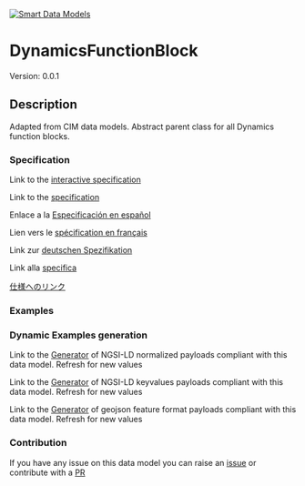 [![Smart Data Models](https://smartdatamodels.org/wp-content/uploads/2022/01/SmartDataModels_logo.png "Logo")](https://smartdatamodels.org)
# DynamicsFunctionBlock
Version: 0.0.1

## Description 

Adapted from CIM data models. Abstract parent class for all Dynamics function blocks.
### Specification

Link to the [interactive specification](https://swagger.lab.fiware.org/?url=https://smart-data-models.github.io/dataModel.EnergyCIM/DynamicsFunctionBlock/swagger.yaml)

Link to the [specification](https://github.com/smart-data-models/dataModel.EnergyCIM/blob/master/DynamicsFunctionBlock/doc/spec.md)

Enlace a la [Especificación en español](https://github.com/smart-data-models/dataModel.EnergyCIM/blob/master/DynamicsFunctionBlock/doc/spec_ES.md)

Lien vers le [spécification en français](https://github.com/smart-data-models/dataModel.EnergyCIM/blob/master/DynamicsFunctionBlock/doc/spec_FR.md)

Link zur [deutschen Spezifikation](https://github.com/smart-data-models/dataModel.EnergyCIM/blob/master/DynamicsFunctionBlock/doc/spec_DE.md)

Link alla [specifica](https://github.com/smart-data-models/dataModel.EnergyCIM/blob/master/DynamicsFunctionBlock/doc/spec_IT.md)

[仕様へのリンク](https://github.com/smart-data-models/dataModel.EnergyCIM/blob/master/DynamicsFunctionBlock/doc/spec_JA.md)
### Examples
### Dynamic Examples generation

Link to the [Generator](https://smartdatamodels.org/extra/ngsi-ld_generator.php?schemaUrl=https://raw.githubusercontent.com/smart-data-models/dataModel.EnergyCIM/master/DynamicsFunctionBlock/schema.json&email=info@smartdatamodels.org) of NGSI-LD normalized payloads compliant with this data model. Refresh for new values

Link to the [Generator](https://smartdatamodels.org/extra/ngsi-ld_generator_keyvalues.php?schemaUrl=https://raw.githubusercontent.com/smart-data-models/dataModel.EnergyCIM/master/DynamicsFunctionBlock/schema.json&email=info@smartdatamodels.org) of NGSI-LD keyvalues payloads compliant with this data model. Refresh for new values

Link to the [Generator](https://smartdatamodels.org/extra/geojson_features_generator.php?schemaUrl=https://raw.githubusercontent.com/smart-data-models/dataModel.EnergyCIM/master/DynamicsFunctionBlock/schema.json&email=info@smartdatamodels.org) of geojson feature format payloads compliant with this data model. Refresh for new values
### Contribution

 If you have any issue on this data model you can raise an [issue](https://github.com/smart-data-models/dataModel.EnergyCIM/issues)  or contribute with a [PR](https://github.com/smart-data-models/dataModel.EnergyCIM/pulls)
